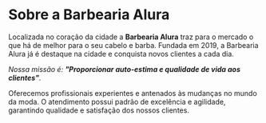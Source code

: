 <!DOCTYPE html>
<html lang="pt-br">
  <head>
   <meta charset="UFT-8">
    <title>Barbearia Alura</title>
  </head>
<body>
<h1>Sobre a Barbearia Alura</h1>

<p>Localizada no coração da cidade a <b>Barbearia Alura</b> traz para o mercado o que há de melhor para o seu cabelo e barba. Fundada em 2019, a Barbearia Alura já é destaque na cidade e conquista novos clientes a cada dia.</p>

<p><i>Nossa missão é: <b>"Proporcionar auto-estima e qualidade de vida aos clientes"</b>.</i></p>

<p>Oferecemos profissionais experientes e antenados às mudanças no mundo da moda. O atendimento possui padrão de excelência e agilidade, garantindo qualidade e satisfação dos nossos clientes.</p>


</body>
</html>